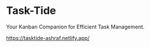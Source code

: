 # Task-Tide
Your Kanban Companion for Efficient Task Management.

https://tasktide-ashraf.netlify.app/
